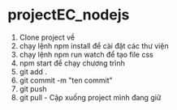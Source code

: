 # projectEC_nodejs
1. Clone project về
2. chạy lệnh npm install để cài đặt các thư viện
3. chạy lệnh npm run watch để tạo file css
4. npm start để chạy chương trình
5. git add . 
6. git commit -m "ten commit"
7. git push 
8. git pull - Cập xuống project mình đang giữ 